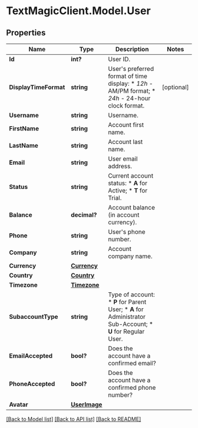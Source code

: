 # TextMagicClient.Model.User
## Properties

Name | Type | Description | Notes
------------ | ------------- | ------------- | -------------
**Id** | **int?** | User ID. | 
**DisplayTimeFormat** | **string** | User&#39;s preferred format of time display: * *12h* - AM/PM format; * *24h* - 24-hour clock format.  | [optional] 
**Username** | **string** | Username. | 
**FirstName** | **string** | Account first name. | 
**LastName** | **string** | Account last name. | 
**Email** | **string** | User email address. | 
**Status** | **string** | Current account status: * **A** for Active; * **T** for Trial.  | 
**Balance** | **decimal?** | Account balance (in account currency). | 
**Phone** | **string** | User&#39;s phone number. | 
**Company** | **string** | Account company name. | 
**Currency** | [**Currency**](Currency.md) |  | 
**Country** | [**Country**](Country.md) |  | 
**Timezone** | [**Timezone**](Timezone.md) |  | 
**SubaccountType** | **string** | Type of account: * **P** for Parent User; * **A** for Administrator Sub-Account; * **U** for Regular User.  | 
**EmailAccepted** | **bool?** | Does the account have a confirmed email? | 
**PhoneAccepted** | **bool?** | Does the account have a confirmed phone number? | 
**Avatar** | [**UserImage**](UserImage.md) |  | 

[[Back to Model list]](../README.md#documentation-for-models) [[Back to API list]](../README.md#documentation-for-api-endpoints) [[Back to README]](../README.md)

